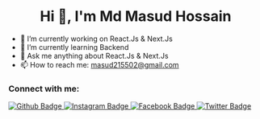  <h1 align="center">Hi 👋, I'm Md Masud Hossain</h1>

- 🔭 I’m currently working on React.Js & Next.Js
- 🌱 I’m currently learning Backend
- 💬 Ask me anything about React.Js & Next.Js 
- 📫 How to reach me: masud215502@gmail.com
  
### Connect with me:
<div id="badges">
  <a href="https://github.com/Masud404">
    <img src="https://img.shields.io/badge/Github-white?style=for-the-badge&logo=Github&logoColor=black" alt="Github Badge"/>
  </a>
   <a href="">
    <img src="https://img.shields.io/badge/Instagram-purple?style=for-the-badge&logo=instagram&logoColor=white" alt="Instagram Badge"/>
  </a>
   <a href="">
    <img src="https://img.shields.io/badge/Facebook-blue?style=for-the-badge&logo=facebook&logoColor=white" alt="Facebook Badge"/>
  </a>
   <a href="">
    <img src="https://img.shields.io/badge/Twitter-blue?style=for-the-badge&logo=twitter&logoColor=white" alt="Twitter Badge"/>
  </a>
</div>
